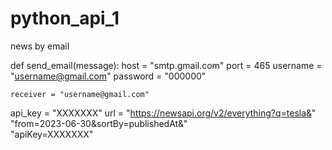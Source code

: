 # python_api_1
news by email


def send_email(message):
    host = "smtp.gmail.com"
    port = 465
    username = "username@gmail.com"
    password = "000000"

    receiver = "username@gmail.com"

    
api_key = "XXXXXXX"
url = "https://newsapi.org/v2/everything?q=tesla&" \
      "from=2023-06-30&sortBy=publishedAt&" \
      "apiKey=XXXXXXX"
